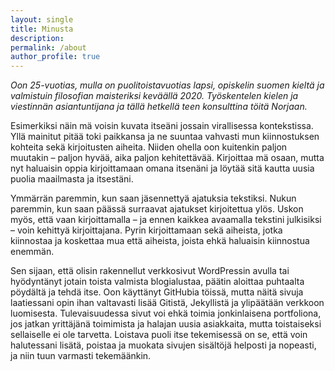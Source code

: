 ```yaml
---
layout: single
title: Minusta
description: 
permalink: /about
author_profile: true
---
```


*Oon 25-vuotias, mulla on puolitoistavuotias lapsi, opiskelin suomen kieltä ja valmistuin filosofian maisteriksi keväällä 2020. Työskentelen kielen ja viestinnän asiantuntijana ja tällä hetkellä teen konsulttina töitä Norjaan.*

Esimerkiksi näin mä voisin kuvata itseäni jossain virallisessa kontekstissa. Yllä mainitut pitää toki paikkansa ja ne suuntaa vahvasti mun kiinnostuksen kohteita sekä kirjoitusten aiheita. Niiden ohella oon kuitenkin paljon muutakin – paljon hyvää, aika paljon kehitettävää. Kirjoittaa mä osaan, mutta nyt haluaisin oppia kirjoittamaan omana itsenäni ja löytää sitä kautta uusia puolia maailmasta ja itsestäni.

Ymmärrän paremmin, kun saan jäsennettyä ajatuksia tekstiksi. Nukun paremmin, kun saan päässä surraavat ajatukset kirjoitettua ylös. Uskon myös, että vaan kirjoittamalla – ja ennen kaikkea avaamalla tekstini julkisiksi – voin kehittyä kirjoittajana. Pyrin kirjoittamaan sekä aiheista, jotka kiinnostaa ja koskettaa mua että aiheista, joista ehkä haluaisin kiinnostua enemmän.

Sen sijaan, että olisin rakennellut verkkosivut WordPressin avulla tai hyödyntänyt jotain toista valmista blogialustaa, päätin aloittaa puhtaalta pöydältä ja tehdä itse. Oon käyttänyt GitHubia töissä, mutta näitä sivuja laatiessani opin ihan valtavasti lisää Gitistä, Jekyllistä ja ylipäätään verkkoon luomisesta. Tulevaisuudessa sivut voi ehkä toimia jonkinlaisena portfoliona, jos jatkan yrittäjänä toimimista ja halajan uusia asiakkaita, mutta toistaiseksi sellaiselle ei ole tarvetta. Loistava puoli itse tekemisessä on se, että voin halutessani lisätä, poistaa ja muokata sivujen sisältöjä helposti ja nopeasti, ja niin tuun varmasti tekemäänkin.
